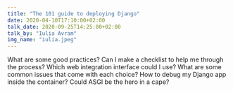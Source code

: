 ```yaml
---
title: "The 101 guide to deploying Django"
date: 2020-04-10T17:10:00+02:00
talk_date: 2020-09-25T14:25:00+02:00
talk_by: "Iulia Avram"
img_name: "iulia.jpeg"
---
```


What are some good practices? Can I make a checklist to help me through the process?
Which web integration interface could I use? What are some common issues that come with each choice?
How to debug my Django app inside the container?
Could ASGI be the hero in a cape?
